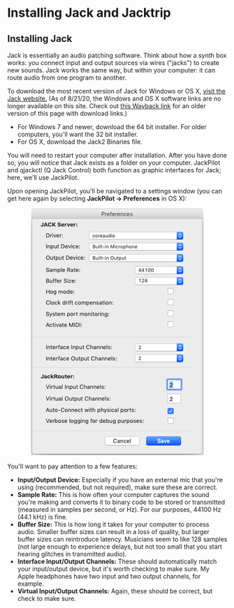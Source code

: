 # Installing Jack and Jacktrip

## Installing Jack

Jack is essentially an audio patching software. Think about how a synth box works: you connect input and output sources via wires ("jacks") to create new sounds. Jack works the same way, but within your computer: it can route audio from one program to another.

To download the most recent version of Jack for Windows or OS X, [visit the Jack website.](https://jackaudio.org/downloads/)
(As of 8/21/20, the Windows and OS X software links are no longer available on this site. Check out [this Wayback link](https://web.archive.org/web/20200808125552/https://jackaudio.org/downloads/) for an older version of this page with download links.)
- For Windows 7 and newer, download the 64 bit installer. For older computers, you'll want the 32 bit installer.
- For OS X, download the Jack2 Binaries file.

You will need to restart your computer after installation. After you have done so, you will notice that Jack exists as a folder on your computer. JackPilot and qjackctl (Q Jack Control) both function as graphic interfaces for Jack; here, we'll use JackPilot.

Upon opening JackPilot, you'll be navigated to a settings window (you can get here again by selecting __JackPilot → Preferences__ in OS X):

<p align="center">
  <img width="396" height="566" src="https://github.com/lucylangenb/jacktrip/blob/master/screencaps/jackpilot_preferences.png?raw=true">
</p>

You'll want to pay attention to a few features:
- __Input/Output Device:__ Especially if you have an external mic that you're using (recommended, but not required), make sure these are correct.
- __Sample Rate:__ This is how often your computer captures the sound you're making and converts it to binary code to be stored or transmitted (measured in samples per second, or Hz). For our purposes, 44100 Hz (44.1 kHz) is fine.
- __Buffer Size:__ This is how long it takes for your computer to process audio. Smaller buffer sizes can result in a loss of quality, but larger buffer sizes can reintroduce latency. Musicians seem to like 128 samples (not large enough to experience delays, but not too small that you start hearing glitches in transmitted audio).
- __Interface Input/Output Channels:__ These should automatically match your input/output device, but it's worth checking to make sure. My Apple headphones have two input and two output channels, for example.
- __Virtual Input/Output Channels:__ Again, these should be correct, but check to make sure.
